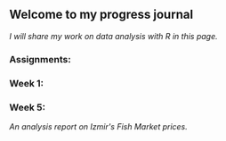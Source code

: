
## Welcome to my progress journal

*I will share my work on data analysis with R in this page.*

### Assignments:

### Week 1:

### Week 5:
*An analysis report on Izmir's Fish Market prices.*


